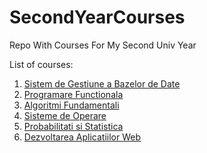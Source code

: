# SecondYearCourses
Repo With Courses For My Second Univ Year

List of courses:
1. [Sistem de Gestiune a Bazelor de Date](SGBD)
1. [Programare Functionala](Haskell)
1. [Algoritmi Fundamentali](Algoritmi)
1. [Sisteme de Operare](OS)
1. [Probabilitati si Statistica](Statistica)
1. [Dezvoltarea Aplicatiilor Web](Web)